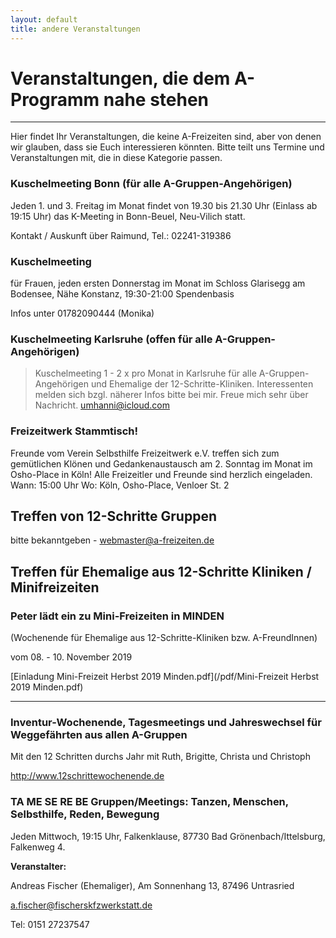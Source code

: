 ```yaml
---
layout: default
title: andere Veranstaltungen
---
```


# Veranstaltungen, die dem A-Programm nahe stehen
---
Hier findet Ihr Veranstaltungen, die keine A-Freizeiten sind, aber von denen
wir glauben, dass sie Euch interessieren könnten. Bitte teilt uns Termine und
Veranstaltungen mit, die in diese Kategorie passen.

### Kuschelmeeting Bonn (für alle A-Gruppen-Angehörigen)

Jeden 1. und 3. Freitag im Monat findet von 19.30 bis 21.30 Uhr (Einlass ab 19:15 Uhr) 
das K-Meeting in Bonn-Beuel, Neu-Vilich statt.

Kontakt / Auskunft über Raimund, Tel.: 02241-319386

### Kuschelmeeting
für Frauen, jeden ersten Donnerstag im Monat
im Schloss Glarisegg am Bodensee, Nähe Konstanz, 19:30-21:00
Spendenbasis

Infos unter 01782090444 (Monika)

### Kuschelmeeting Karlsruhe (offen für alle A-Gruppen-Angehörigen)

> Kuschelmeeting 1 - 2 x pro Monat in Karlsruhe für alle A-Gruppen-Angehörigen und Ehemalige der 12-Schritte-Kliniken. 
> Interessenten melden sich bzgl. näherer Infos bitte bei mir. 
> Freue mich sehr über Nachricht. <umhanni@icloud.com>

### Freizeitwerk Stammtisch!

Freunde vom Verein Selbsthilfe Freizeitwerk e.V. treffen sich zum gemütlichen
Klönen und Gedankenaustausch am 2. Sonntag im Monat
im Osho-Place in Köln! Alle Freizeitler und Freunde sind herzlich eingeladen.
Wann: 15:00 Uhr
Wo: Köln, Osho-Place, Venloer St. 2


## Treffen von 12-Schritte Gruppen

bitte bekanntgeben - <webmaster@a-freizeiten.de>


## Treffen für Ehemalige aus 12-Schritte Kliniken / Minifreizeiten

### Peter lädt ein zu Mini-Freizeiten in MINDEN 

(Wochenende für Ehemalige aus 12-Schritte-Kliniken bzw. A-FreundInnen)

vom 08. - 10. November 2019

[Einladung Mini-Freizeit Herbst 2019 Minden.pdf](/pdf/Mini-Freizeit Herbst 2019 Minden.pdf)

------------------------------------------------------------------------------

### Inventur-Wochenende, Tagesmeetings und Jahreswechsel für Weggefährten aus allen A-Gruppen

Mit den 12 Schritten durchs Jahr mit Ruth, Brigitte, Christa und Christoph 

<http://www.12schrittewochenende.de>

### TA ME SE RE BE Gruppen/Meetings: Tanzen, Menschen, Selbsthilfe, Reden, Bewegung

Jeden Mittwoch, 19:15 Uhr, Falkenklause, 87730 Bad Grönenbach/Ittelsburg, Falkenweg 4.

__Veranstalter:__

Andreas Fischer (Ehemaliger),
Am Sonnenhang 13,
87496 Untrasried

<a.fischer@fischerskfzwerkstatt.de>

Tel: 0151 27237547
